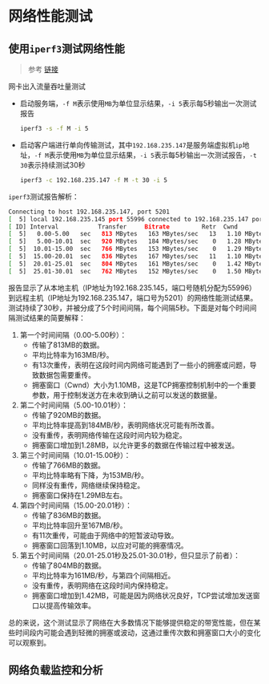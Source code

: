 # 网络性能测试

## 使用`iperf3`测试网络性能

>参考 [链接](https://www.linode.com/docs/networking/diagnostics/diagnosing-network-speed-with-iperf)

网卡出入流量吞吐量测试

- 启动服务端，`-f M`表示使用`MB`为单位显示结果，`-i 5`表示每5秒输出一次测试报告

  ```bash
  iperf3 -s -f M -i 5
  ```

- 启动客户端进行单向传输测试，其中`192.168.235.147`是服务端虚拟机`ip`地址，`-f M`表示使用`MB`为单位显示结果，`-i 5`表示每5秒输出一次测试报告，`-t 30`表示持续测试30秒

  ```bash
  iperf3 -c 192.168.235.147 -f M -t 30 -i 5
  ```

`iperf3`测试报告解析：

```bash
Connecting to host 192.168.235.147, port 5201
[  5] local 192.168.235.145 port 55996 connected to 192.168.235.147 port 5201
[ ID] Interval           Transfer     Bitrate         Retr  Cwnd
[  5]   0.00-5.00   sec   813 MBytes   163 MBytes/sec   13   1.10 MBytes       
[  5]   5.00-10.01  sec   920 MBytes   184 MBytes/sec    0   1.28 MBytes       
[  5]  10.01-15.00  sec   766 MBytes   153 MBytes/sec    0   1.29 MBytes       
[  5]  15.00-20.01  sec   836 MBytes   167 MBytes/sec   11   1.10 MBytes       
[  5]  20.01-25.01  sec   804 MBytes   161 MBytes/sec    0   1.42 MBytes       
[  5]  25.01-30.01  sec   762 MBytes   152 MBytes/sec    0   1.50 MBytes  
```

报告显示了从本地主机（IP地址为192.168.235.145，端口号随机分配为55996）到远程主机（IP地址为192.168.235.147，端口号为5201）的网络性能测试结果。测试持续了30秒，并被分成了5个时间间隔，每个间隔5秒。下面是对每个时间间隔测试结果的简要解释：

1. 第一个时间间隔（0.00-5.00秒）：
   - 传输了813MB的数据。
   - 平均比特率为163MB/秒。
   - 有13次重传，表明在这段时间内网络可能遇到了一些小的拥塞或问题，导致数据包需要重传。
   - 拥塞窗口（Cwnd）大小为1.10MB，这是TCP拥塞控制机制中的一个重要参数，用于控制发送方在未收到确认之前可以发送的数据量。
2. 第二个时间间隔（5.00-10.01秒）：
   - 传输了920MB的数据。
   - 平均比特率提高到184MB/秒，表明网络状况可能有所改善。
   - 没有重传，表明网络传输在这段时间内较为稳定。
   - 拥塞窗口增加到1.28MB，以允许更多的数据在传输过程中被发送。
3. 第三个时间间隔（10.01-15.00秒）：
   - 传输了766MB的数据。
   - 平均比特率略有下降，为153MB/秒。
   - 同样没有重传，网络继续保持稳定。
   - 拥塞窗口保持在1.29MB左右。
4. 第四个时间间隔（15.00-20.01秒）：
   - 传输了836MB的数据。
   - 平均比特率回升至167MB/秒。
   - 有11次重传，可能由于网络中的短暂波动导致。
   - 拥塞窗口回落到1.10MB，以应对可能的拥塞情况。
5. 第五个时间间隔（20.01-25.01秒及25.01-30.01秒，但只显示了前者）：
   - 传输了804MB的数据。
   - 平均比特率为161MB/秒，与第四个间隔相近。
   - 没有重传，表明网络在这段时间内保持稳定。
   - 拥塞窗口增加到1.42MB，可能是因为网络状况良好，TCP尝试增加发送窗口以提高传输效率。

总的来说，这个测试显示了网络在大多数情况下能够提供稳定的带宽性能，但在某些时间段内可能会遇到轻微的拥塞或波动，这通过重传次数和拥塞窗口大小的变化可以观察到。



## 网络负载监控和分析